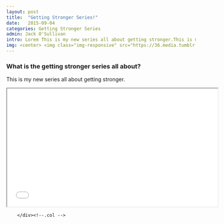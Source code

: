 ```yaml
---
layout: post
title:  "Getting Stronger Series!"
date:   2015-09-04
categories: Getting Stronger Series
admin: Jack O'Sullivan
intro: Lorem This is my new series all about getting stronger.This is my new series all about getting stronger.This is my new series all about getting stronger.
img: <center> <img class="img-responsive" src="https://36.media.tumblr.com/db6b9cb197d7df19162202acee6b169a/tumblr_nu017keed51rm54z2o1_250.png"></center>
---
```


<h3> What is the getting stronger series all about? </h3>

<p> This is my new series all about getting stronger. </p>

<div class="col-md-8">
            <div class="vid">
                <iframe width="560" height="315" src="//www.youtube.com/embed/HxUOYZ2JIpU" allowfullscreen=""></iframe>
            </div><!--./vid -->

        </div><!--.col -->
